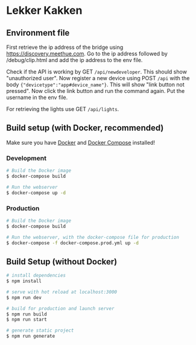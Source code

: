 # Lekker Kakken

## Environment file

First retrieve the ip address of the bridge using https://discovery.meethue.com. Go to the ip address followed by /debug/clip.html and add the ip address to the env file.

Check if the API is working by GET `/api/newdeveloper`. This should show "unauthorized user". Now register a new device using POST `/api` with the body `{"devicetype":"app#device_name"}`. This will show "link button not pressed". Now click the link button and run the command again. Put the username in the env file.

For retrieving the lights use GET `/api/lights`.

## Build setup (with Docker, recommended)
Make sure you have [Docker](https://docs.docker.com/engine/install/) and [Docker Compose](https://docs.docker.com/compose/install/) installed!

### Development
```bash
# Build the Docker image
$ docker-compose build

# Run the webserver
$ docker-compose up -d
```

### Production
```bash
# Build the Docker image
$ docker-compose build

# Run the webserver, with the docker-compose file for production
$ docker-compose -f docker-compose.prod.yml up -d
```

## Build Setup (without Docker)

```bash
# install dependencies
$ npm install

# serve with hot reload at localhost:3000
$ npm run dev

# build for production and launch server
$ npm run build
$ npm run start

# generate static project
$ npm run generate
```
